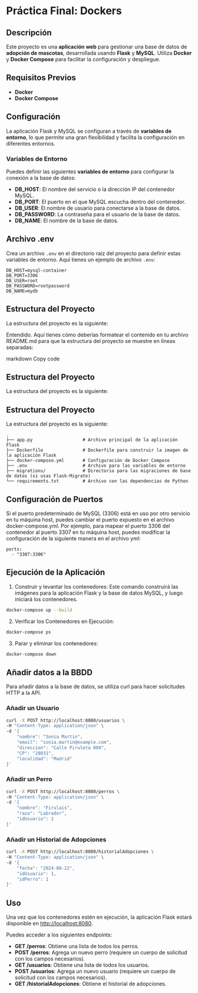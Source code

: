 # **Práctica Final: Dockers**

## **Descripción**

Este proyecto es una **aplicación web** para gestionar una base de datos de **adopción de mascotas**, desarrollada usando **Flask** y **MySQL**. Utiliza **Docker** y **Docker Compose** para facilitar la configuración y despliegue.

## **Requisitos Previos**

- **Docker**
- **Docker Compose**

## **Configuración**
La aplicación Flask y MySQL se configuran a través de **variables de entorno**, lo que permite una gran flexibilidad y facilita la configuración en diferentes entornos.

### **Variables de Entorno**
Puedes definir las siguientes **variables de entorno** para configurar la conexión a la base de datos:

- **DB_HOST**: El nombre del servicio o la dirección IP del contenedor MySQL.
- **DB_PORT**: El puerto en el que MySQL escucha dentro del contenedor.
- **DB_USER**: El nombre de usuario para conectarse a la base de datos.
- **DB_PASSWORD**: La contraseña para el usuario de la base de datos.
- **DB_NAME**: El nombre de la base de datos.

## **Archivo .env**
Crea un archivo `.env` en el directorio raíz del proyecto para definir estas variables de entorno. Aquí tienes un ejemplo de archivo `.env`:

```plaintext
DB_HOST=mysql-container
DB_PORT=3306
DB_USER=root
DB_PASSWORD=rootpassword
DB_NAME=mydb
```
## **Estructura del Proyecto**
La estructura del proyecto es la siguiente:


Entendido. Aquí tienes cómo deberías formatear el contenido en tu archivo README.md para que la estructura del proyecto se muestre en líneas separadas:

markdown
Copy code
## **Estructura del Proyecto**

La estructura del proyecto es la siguiente:

## Estructura del Proyecto
La estructura del proyecto es la siguiente:
```
.
├── app.py                   # Archivo principal de la aplicación Flask
├── Dockerfile               # Dockerfile para construir la imagen de la aplicación Flask
├── docker-compose.yml       # Configuración de Docker Compose
├── .env                     # Archivo para las variables de entorno
├── migrations/              # Directorio para las migraciones de base de datos (si usas Flask-Migrate)
└── requirements.txt         # Archivo con las dependencias de Python
```
## Configuración de Puertos
Si el puerto predeterminado de MySQL (3306) está en uso por otro servicio en tu máquina host, puedes cambiar el puerto expuesto en el archivo docker-compose.yml. Por ejemplo, para mapear el puerto 3306 del contenedor al puerto 3307 en tu máquina host, puedes modificar la configuración de la siguiente manera en el archivo yml:
```
ports:
  - "3307:3306"
```
## Ejecución de la Aplicación
1.	Construir y levantar los contenedores: Este comando construirá las imágenes para la aplicación Flask y la base de datos MySQL, y luego iniciará los contenedores.
```bash
docker-compose up --build
```
2. Verificar los Contenedores en Ejecución:
```bash
docker-compose ps
```
3.	Parar y eliminar los contenedores:
```bash
docker-compose down
```
## Añadir datos a la BBDD

Para añadir datos a la base de datos, se utiliza curl para hacer solicitudes HTTP a la API.
### Añadir un Usuario
```bash
curl -X POST http://localhost:8080/usuarios \
-H "Content-Type: application/json" \
-d '{
    "nombre": "Sonia Martin",
    "email": "sonia.martin@example.com",
    "direccion": "Calle Piruleta 004",
    "CP": "28031",
    "localidad": "Madrid"
}'
```
### Añadir un Perro
```bash
curl -X POST http://localhost:8080/perros \
-H "Content-Type: application/json" \
-d '{
    "nombre": "Firulais",
    "raza": "Labrador",
    "idUsuario": 1
}'
```
### Añadir un Historial de Adopciones
```bash
curl -X POST http://localhost:8080/historialAdopciones \
-H "Content-Type: application/json" \
-d '{
    "fecha": "2024-08-22",
    "idUsuario": 1,
    "idPerro": 1
}'
```

## **Uso**

Una vez que los contenedores estén en ejecución, la aplicación Flask estará disponible en [http://localhost:8080](http://localhost:8080).

Puedes acceder a los siguientes endpoints:

- **GET /perros**: Obtiene una lista de todos los perros.
- **POST /perros**: Agrega un nuevo perro (requiere un cuerpo de solicitud con los campos necesarios).
- **GET /usuarios**: Obtiene una lista de todos los usuarios.
- **POST /usuarios**: Agrega un nuevo usuario (requiere un cuerpo de solicitud con los campos necesarios).
- **GET /historialAdopciones**: Obtiene el historial de adopciones.

